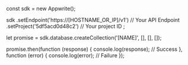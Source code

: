 const sdk = new Appwrite();

sdk
    .setEndpoint('https://[HOSTNAME_OR_IP]/v1') // Your API Endpoint
    .setProject('5df5acd0d48c2') // Your project ID
;

let promise = sdk.database.createCollection('[NAME]', [], [], []);

promise.then(function (response) {
    console.log(response); // Success
}, function (error) {
    console.log(error); // Failure
});